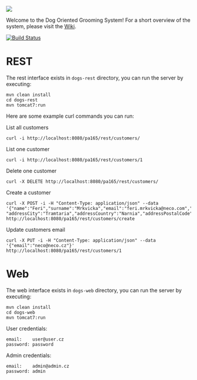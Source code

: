 ![](https://raw.githubusercontent.com/WoofEnterprise/DogOrientedGroomingSystem/master/wiki/dogs-logo.png)

Welcome to the Dog Oriented Grooming System! For a short overview of the system, please visit the [Wiki](https://github.com/WoofEnterprise/DogOrientedGroomingSystem/wiki).

[![Build Status](https://travis-ci.org/WoofEnterprise/DogOrientedGroomingSystem.svg)](https://travis-ci.org/WoofEnterprise/DogOrientedGroomingSystem)


# REST 

The rest interface exists in `dogs-rest` directory, you can run the server by executing:

```
mvn clean install
cd dogs-rest
mvn tomcat7:run
```

Here are some example curl commands you can run:

List all customers
```
curl -i http://localhost:8080/pa165/rest/customers/
```

List one customer
```
curl -i http://localhost:8080/pa165/rest/customers/1
```

Delete one customer
```
curl -X DELETE http://localhost:8080/pa165/rest/customers/
```

Create a customer
```
curl -X POST -i -H "Content-Type: application/json" --data '{"name":"Feri","surname":"Mrkvicka","email":"feri.mrkvicka@neco.com","addressFirstLine":"bla", "addressCity":"Tramtaria","addressCountry":"Narnia","addressPostalCode":"62400"}' http://localhost:8080/pa165/rest/customers/create
```

Update customers email
```
curl -X PUT -i -H "Content-Type: application/json" --data '{"email":"neco@neco.cz"}' http://localhost:8080/pa165/rest/customers/1
```

# Web 


The web interface exists in `dogs-web` directory, you can run the server by executing:

```
mvn clean install
cd dogs-web
mvn tomcat7:run
```

User credentials:
```
email:    user@user.cz
password: password
```
Admin credentials:
```
email:    admin@admin.cz
password: admin
```
